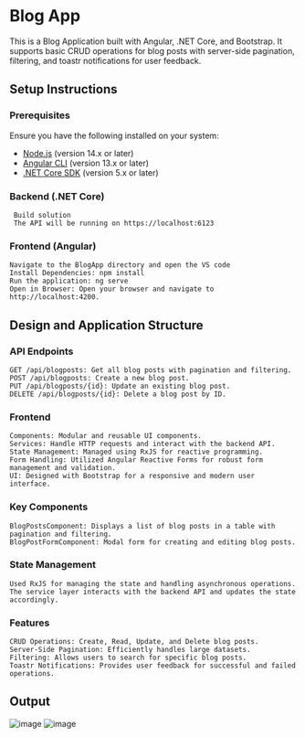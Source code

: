 # Blog App

This is a Blog Application built with Angular, .NET Core, and Bootstrap. It supports basic CRUD operations for blog posts with server-side pagination, filtering, and toastr notifications for user feedback.

## Setup Instructions

### Prerequisites

Ensure you have the following installed on your system:

- [Node.js](https://nodejs.org/) (version 14.x or later)
- [Angular CLI](https://angular.io/cli) (version 13.x or later)
- [.NET Core SDK](https://dotnet.microsoft.com/download) (version 5.x or later)

### Backend (.NET Core)     
     Build solution
     The API will be running on https://localhost:6123 

### Frontend (Angular)     
    Navigate to the BlogApp directory and open the VS code 
    Install Dependencies: npm install
    Run the application: ng serve
    Open in Browser: Open your browser and navigate to http://localhost:4200.  

## Design and Application Structure

### API Endpoints
    GET /api/blogposts: Get all blog posts with pagination and filtering.
    POST /api/blogposts: Create a new blog post.
    PUT /api/blogposts/{id}: Update an existing blog post.
    DELETE /api/blogposts/{id}: Delete a blog post by ID.

### Frontend
    Components: Modular and reusable UI components.
    Services: Handle HTTP requests and interact with the backend API.
    State Management: Managed using RxJS for reactive programming.
    Form Handling: Utilized Angular Reactive Forms for robust form management and validation.
    UI: Designed with Bootstrap for a responsive and modern user interface.

### Key Components
    BlogPostsComponent: Displays a list of blog posts in a table with pagination and filtering.
    BlogPostFormComponent: Modal form for creating and editing blog posts.

### State Management
    Used RxJS for managing the state and handling asynchronous operations. The service layer interacts with the backend API and updates the state accordingly.

### Features
    CRUD Operations: Create, Read, Update, and Delete blog posts.
    Server-Side Pagination: Efficiently handles large datasets.
    Filtering: Allows users to search for specific blog posts.
    Toastr Notifications: Provides user feedback for successful and failed operations.

## Output     
![image](https://github.com/user-attachments/assets/73f814a7-49d8-4eb9-9634-c6af390bb597)
![image](https://github.com/user-attachments/assets/dbc99462-bb0f-417b-8643-84dbbb034eb1)


